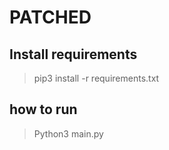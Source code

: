 # PATCHED

## Install requirements
> pip3 install -r requirements.txt

## how to run
>Python3 main.py
